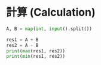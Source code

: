 # 計算 (Calculation)

```python
A, B = map(int, input().split())

res1 = A + B
res2 = A - B
print(max(res1, res2))
print(min(res1, res2))
```
